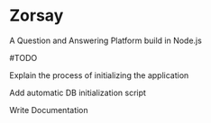 # Zorsay
A Question and Answering Platform build in Node.js

#TODO

Explain the process of initializing the application

Add automatic DB initialization script

Write Documentation

